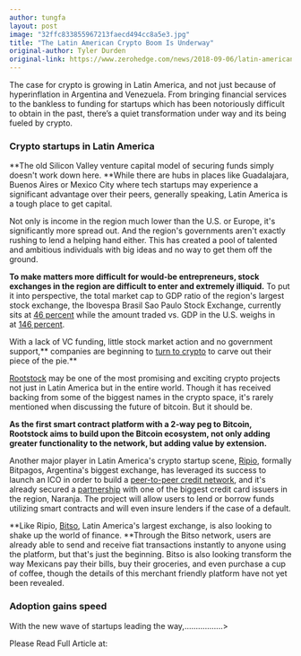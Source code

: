 ```yaml
---
author: tungfa
layout: post
image: "32ffc833855967213faecd494cc8a5e3.jpg"
title: "The Latin American Crypto Boom Is Underway"
original-author: Tyler Durden
original-link: https://www.zerohedge.com/news/2018-09-06/latin-american-crypto-boom-underway
---
```




The case for crypto is growing in Latin America, and not just because of hyperinflation in Argentina and Venezuela. From bringing financial services to the bankless to funding for startups which has been notoriously difficult to obtain in the past, there’s a quiet transformation under way and its being fueled by crypto.

### **Crypto startups in Latin America**

**The old Silicon Valley venture capital model of securing funds simply doesn't work down here. **While there are hubs in places like Guadalajara, Buenos Aires or Mexico City where tech startups may experience a significant advantage over their peers, generally speaking, Latin America is a tough place to get capital.

Not only is income in the region much lower than the U.S. or Europe, it's significantly more spread out. And the region's governments aren't exactly rushing to lend a helping hand either. This has created a pool of talented and ambitious individuals with big ideas and no way to get them off the ground.

**To make matters more difficult for would-be entrepreneurs, stock exchanges in the region are difficult to enter and extremely illiquid.** To put it into perspective, the total market cap to GDP ratio of the region's largest stock exchange, the Ibovespa Brasil Sao Paulo Stock Exchange, currently sits at [46 percent](https://ycharts.com/indicators/brazil_market_capitalization_of_listed_companies_percent) while the amount traded vs. GDP in the U.S. weighs in at [146 percent](https://www.gurufocus.com/stock-market-valuations.php).

With a lack of VC funding, little stock market action and no government support,** companies are beginning to [turn to crypto](https://thebogotapost.com/2018/07/31/how-cryptocurrencies-will-change-investment-in-latin-american-startups/) to carve out their piece of the pie.**

[Rootstock](https://www.rsk.co/) may be one of the most promising and exciting crypto projects not just in Latin America but in the entire world. Though it has received backing from some of the biggest names in the crypto space, it's rarely mentioned when discussing the future of bitcoin. But it should be.

**As the first smart contract platform with a 2-way peg to Bitcoin, Rootstock aims to build upon the Bitcoin ecosystem, not only adding greater functionality to the network, but adding value by extension.**

Another major player in Latin America's crypto startup scene, [Ripio](https://www.ripio.com/en/), formally Bitpagos, Argentina's biggest exchange, has leveraged its success to launch an ICO in order to build a [peer-to-peer credit network](https://ripiocredit.network/), and it's already secured a [partnership](https://www.forbes.com/sites/rachelwolfson/2018/06/14/major-credit-card-issuer-in-argentina-partners-with-blockchain-based-credit-network/#944f2129f2fd) with one of the biggest credit card issuers in the region, Naranja. The project will allow users to lend or borrow funds utilizing smart contracts and will even insure lenders if the case of a default.

**Like Ripio, [Bitso](https://bitso.com/), Latin America's largest exchange, is also looking to shake up the world of finance. **Through the Bitso network, users are already able to send and receive fiat transactions instantly to anyone using the platform, but that's just the beginning. Bitso is also looking transform the way Mexicans pay their bills, buy their groceries, and even purchase a cup of coffee, though the details of this merchant friendly platform have not yet been revealed.

### **Adoption gains speed**

With the new wave of startups leading the way,.................>

Please Read Full Article at:

